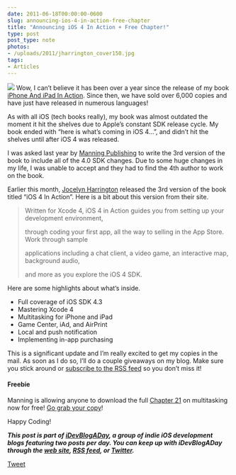 ```yaml
---
date: 2011-06-18T00:00:00-0600
slug: announcing-ios-4-in-action-free-chapter
title: "Announcing iOS 4 In Action + Free Chapter!"
type: post
post_type: note
photos:
- /uploads/2011/jharrington_cover150.jpg
tags:
- Articles
---
```

![](/uploads/2011/jharrington_cover150.jpg)
Wow, I can’t believe it has been over a year since the release of my book [iPhone And iPad In Action](http://manning.com/trebitowski/). Since then, we have sold over 6,000 copies and have just have released in numerous languages!


As with all iOS (tech books really), my book was almost outdated the moment it hit the shelves due to Apple’s constant SDK release cycle. My book ended with “here is what’s coming in iOS 4…”, and didn’t hit the shelves until after iOS 4 was released.


I was asked last year by [Manning Publishing](http://manning.com) to write the 3rd version of the book to include all of the 4.0 SDK changes. Due to some huge changes in my life, I was unable to accept and they had to find the 4th author to work on the book.


Earlier this month, [Jocelyn Harrington](http://www.manning.com/jharrington/) released the 3rd version of the book titled “iOS 4 In Action”. Here is a bit about this version from their site.



> 
> Written for Xcode 4, iOS 4 in Action guides you from setting up your development environment,  
> 
> through coding your first app, all the way to selling in the App Store. Work through sample  
> 
> applications including a chat client, a video game, an interactive map, background audio,  
> 
> and more as you explore the iOS 4 SDK.
> 
> 
> 


Here are some highlights about what’s inside.


* Full coverage of iOS SDK 4.3
* Mastering Xcode 4
* Multitasking for iPhone and iPad
* Game Center, iAd, and AirPrint
* Local and push notification
* Implementing in-app purchasing


This is a significant update and I’m really excited to get my copies in the mail. As soon as I do so, I’ll do a couple giveaways on my blog. Make sure you stick around or [subscribe to the RSS feed](http://feeds.feedburner.com/brandontreb) so you don’t miss it!


#### Freebie


Manning is allowing anyone to download the full [Chapter 21](http://www.manning.com/jharrington/iOS4iASample-ch21.pdf) on multitasking now for free! [Go grab your copy](http://www.manning.com/jharrington/iOS4iASample-ch21.pdf)!


Happy Coding!


***﻿﻿This post is part of [iDevBlogADay](http://idevblogaday.com/), a group of indie iOS development blogs featuring two posts per day. You can keep up with iDevBlogADay through the [web site](http://idevblogaday.com/), [RSS feed](http://feeds.feedburner.com/idevblogaday), or [Twitter](http://twitter.com/#search?q=%23idevblogaday).***



[Tweet](http://twitter.com/share)


